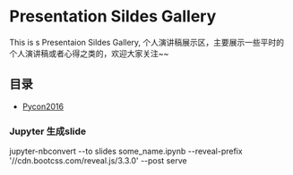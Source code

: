 # Presentation Sildes Gallery

This is s Presentaion Sildes Gallery, 个人演讲稿展示区，主要展示一些平时的个人演讲稿或者心得之类的，欢迎大家关注~~

## 目录
-	[Pycon2016](./Pycon2016/Pycon2016.slides.html)

### Jupyter 生成slide

jupyter-nbconvert --to slides some_name.ipynb --reveal-prefix '//cdn.bootcss.com/reveal.js/3.3.0' --post serve